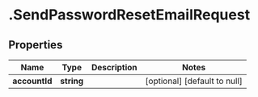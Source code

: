 # .SendPasswordResetEmailRequest

## Properties
Name | Type | Description | Notes
------------ | ------------- | ------------- | -------------
**accountId** | **string** |  | [optional] [default to null]


